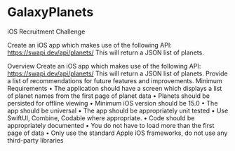 # GalaxyPlanets

iOS Recruitment Challenge

Create an iOS app which makes use of the following API: https://swapi.dev/api/planets/ This will return a JSON list of planets.

Overview
Create an iOS app which makes use of the following API: https://swapi.dev/api/planets/
This will return a JSON list of planets.
Provide a list of recommendations for future features and improvements.
Minimum Requirements
• The application should have a screen which displays a list of planet names from the
first page of planet data
• Planets should be persisted for offline viewing
• Minimum iOS version should be 15.0
• The app should be universal
• The app should be appropriately unit tested
• Use SwiftUI, Combine, Codable where appropriate.
• Code should be appropriately documented
• You do not have to load more than the first page of data
• Only use the standard Apple iOS frameworks, do not use any third-party libraries